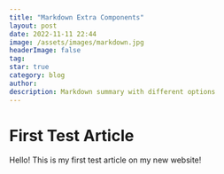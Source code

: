 ```yaml
---
title: "Markdown Extra Components"
layout: post
date: 2022-11-11 22:44
image: /assets/images/markdown.jpg
headerImage: false
tag:
star: true
category: blog
author:
description: Markdown summary with different options
---
```


# First Test Article

Hello! This is my first test article on my new website!
